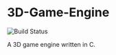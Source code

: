 # 3D-Game-Engine

![Build Status](https://travis-ci.org/weirichd/3D-Game-Engine.svg?branch=master)

A 3D game engine written in C.
